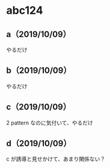 # abc124

## a（2019/10/09）

やるだけ

## b（2019/10/09）

やるだけ

## c（2019/10/09）

2 pattern なのに気付いて、やるだけ

## d（2019/10/09）

c が誘導と見せかけて、あまり関係ない？
